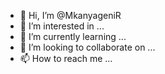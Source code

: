 - 👋 Hi, I’m @MkanyageniR
- 👀 I’m interested in ...
- 🌱 I’m currently learning ...
- 💞️ I’m looking to collaborate on ...
- 📫 How to reach me ...

<!---
MkanyageniR/MkanyageniR is a ✨ special ✨ repository because its `README.md` (this file) appears on your GitHub profile.
You can click the Preview link to take a look at your changes.
--->
